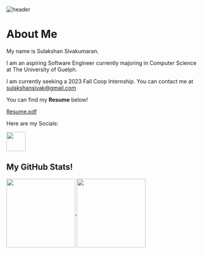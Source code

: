 ![header](https://capsule-render.vercel.app/api?type=waving&color=auto&height=300&section=header&text=Hello%20World!&fontSize=90&animation=fadeIn&fontAlignY=38)

# About Me

My name is Sulakshan Sivakumaran. 

I am an aspiring Software Engineer currently majoring in Computer Science at The University of Guelph.

I am currently seeking a 2023 Fall Coop Internship. You can contact me at sulakshansivak@gmail.com
  
You can find my <b>Resume</b> below!

[Resume.pdf](https://github.com/SulakshanSiva/SulakshanSiva/files/10611924/SulakshanSivakumaran-Resume.pdf)

  
Here are my Socials: 

<a href="https://www.linkedin.com/in/sulakshansiva/">
    <img height="50" src="https://user-images.githubusercontent.com/68358652/210189498-bba6fb66-ba2a-40a0-be38-3c3b4ad25d93.png"/>
</a>


## My GitHub Stats!

<a href="https://github.com/SulakshanSiva">
  <img height="180em" align="center" 
       src="https://github-readme-stats.vercel.app/api?username=SulakshanSiva&count_private=true&show_icons=true&theme=vue-dark" />
  <img height="180em" align="center" 
       src="https://github-readme-stats.vercel.app/api/top-langs/?username=SulakshanSiva&theme=vue-dark&langs_count=6&layout=compact" />
</a>
